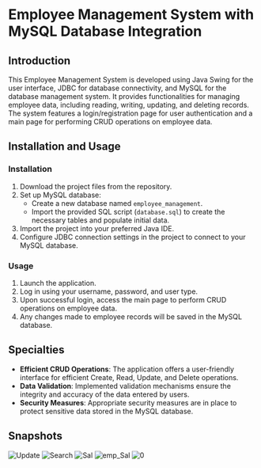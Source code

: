 # Employee Management System with MySQL Database Integration

## Introduction

This Employee Management System is developed using Java Swing for the user interface, JDBC for database connectivity, and MySQL for the database management system. It provides functionalities for managing employee data, including reading, writing, updating, and deleting records. The system features a login/registration page for user authentication and a main page for performing CRUD operations on employee data.

## Installation and Usage

### Installation
1. Download the project files from the repository.
2. Set up MySQL database:
   - Create a new database named `employee_management`.
   - Import the provided SQL script (`database.sql`) to create the necessary tables and populate initial data.
3. Import the project into your preferred Java IDE.
4. Configure JDBC connection settings in the project to connect to your MySQL database.

### Usage
1. Launch the application.
2. Log in using your username, password, and user type.
3. Upon successful login, access the main page to perform CRUD operations on employee data.
4. Any changes made to employee records will be saved in the MySQL database.

## Specialties

- **Efficient CRUD Operations**: The application offers a user-friendly interface for efficient Create, Read, Update, and Delete operations.
- **Data Validation**: Implemented validation mechanisms ensure the integrity and accuracy of the data entered by users.
- **Security Measures**: Appropriate security measures are in place to protect sensitive data stored in the MySQL database.


## Snapshots
![Update](https://github.com/Shubham25104/OHT2/assets/117568702/94b6e782-0c1b-4659-86a4-adc4cb7592a8)
![Search](https://github.com/Shubham25104/OHT2/assets/117568702/cb24e06e-201f-4591-9d46-a1587976715a)
![Sal](https://github.com/Shubham25104/OHT2/assets/117568702/146f5a42-a3aa-441c-8107-4939618a0642)
![emp_Sal](https://github.com/Shubham25104/OHT2/assets/117568702/b1215b73-61d7-41ce-82d5-c18ebbf711a9)
![0](https://github.com/Shubham25104/OHT2/assets/117568702/7a32221b-aeee-49cc-b25d-89031c824b4d)








